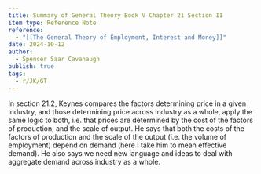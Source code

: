 ```yaml
---
title: Summary of General Theory Book V Chapter 21 Section II
item type: Reference Note
reference:
  - "[[The General Theory of Employment, Interest and Money]]"
date: 2024-10-12
author:
  - Spencer Saar Cavanaugh
publish: true
tags:
  - r/JK/GT
---
```

In section 21.2, Keynes compares the factors determining price in a given industry, and those determining price across industry as a whole, apply the same logic to both, i.e. that prices are determined by the cost of the factors of production, and the scale of output. He says that both the costs of the factors of production and the scale of the output (i.e. the volume of employment) depend on demand (here I take him to mean effective demand). He also says we need new language and ideas to deal with aggregate demand across industry as a whole.
